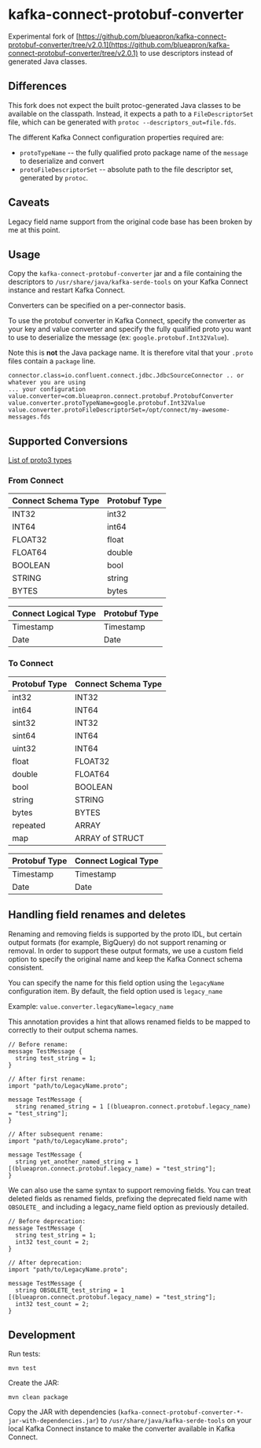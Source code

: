 # kafka-connect-protobuf-converter
Experimental fork of [https://github.com/blueapron/kafka-connect-protobuf-converter/tree/v2.0.1](https://github.com/blueapron/kafka-connect-protobuf-converter/tree/v2.0.1) 
to use descriptors instead of generated Java classes.

## Differences
This fork does not expect the built protoc-generated Java classes to be available on the classpath. 
Instead, it expects a path  to a `FileDescriptorSet` file, which can be generated with 
`protoc --descriptors_out=file.fds`.

The different Kafka Connect configuration properties required are:

- `protoTypeName` -- the fully qualified proto package name of the `message` to deserialize and convert
- `protoFileDescriptorSet` -- absolute path to the file descriptor set, generated by `protoc`.

## Caveats
Legacy field name support from the original code base has been broken by me at this point.

## Usage
Copy the `kafka-connect-protobuf-converter` jar and a file containing the descriptors to 
`/usr/share/java/kafka-serde-tools` on your Kafka Connect instance and restart Kafka Connect.

Converters can be specified on a per-connector basis.

To use the protobuf converter in Kafka Connect, specify the converter as your key and value converter and specify the
fully qualified proto you want to use to deserialize the message (ex: `google.protobuf.Int32Value`).

Note this is **not** the Java package name. It is therefore vital that your `.proto` files contain a `package` line.

```
connector.class=io.confluent.connect.jdbc.JdbcSourceConnector .. or whatever you are using
... your configuration
value.converter=com.blueapron.connect.protobuf.ProtobufConverter
value.converter.protoTypeName=google.protobuf.Int32Value
value.converter.protoFileDescriptorSet=/opt/connect/my-awesome-messages.fds
```

## Supported Conversions

[List of proto3 types](https://developers.google.com/protocol-buffers/docs/proto3)

### From Connect

|Connect Schema Type|Protobuf Type|
| ----------------- | ----------- |
|INT32              |int32        |
|INT64              |int64        |
|FLOAT32            |float        |
|FLOAT64            |double       |
|BOOLEAN            |bool         |
|STRING             |string       |
|BYTES              |bytes        |


|Connect Logical Type|Protobuf Type|
| ------------------ | ----------- |
|Timestamp           |Timestamp    |
|Date                |Date         |

### To Connect

|Protobuf Type|Connect Schema Type|
| ----------- | ----------------- |
|int32        |INT32              |
|int64        |INT64              |
|sint32       |INT32              |
|sint64       |INT64              |
|uint32       |INT64              |
|float        |FLOAT32            |
|double       |FLOAT64            |
|bool         |BOOLEAN            |
|string       |STRING             |
|bytes        |BYTES              |
|repeated     |ARRAY              |
|map          |ARRAY of STRUCT    |


|Protobuf Type|Connect Logical Type|
| ----------- | ------------------ |
|Timestamp    |Timestamp           |
|Date         |Date                |

## Handling field renames and deletes
Renaming and removing fields is supported by the proto IDL, but certain output formats (for example, BigQuery) do not
support renaming or removal. In order to support these output formats, we use a custom field option to specify the
original name and keep the Kafka Connect schema consistent.

You can specify the name for this field option using the `legacyName` configuration item. By default, the field option
used is `legacy_name`

Example: `value.converter.legacyName=legacy_name`

This annotation provides a hint that allows renamed fields to be mapped to correctly to their output schema names.

```
// Before rename:
message TestMessage {
  string test_string = 1;
}

// After first rename:
import "path/to/LegacyName.proto";

message TestMessage {
  string renamed_string = 1 [(blueapron.connect.protobuf.legacy_name) = "test_string"];
}

// After subsequent rename:
import "path/to/LegacyName.proto";

message TestMessage {
  string yet_another_named_string = 1 [(blueapron.connect.protobuf.legacy_name) = "test_string"];
}  

```

We can also use the same syntax to support removing fields. You can treat deleted fields as renamed fields, prefixing
the deprecated field name with `OBSOLETE_` and including a legacy_name field option as previously detailed.

```
// Before deprecation:
message TestMessage {
  string test_string = 1;
  int32 test_count = 2;
}

// After deprecation:
import "path/to/LegacyName.proto";

message TestMessage {
  string OBSOLETE_test_string = 1 [(blueapron.connect.protobuf.legacy_name) = "test_string"];
  int32 test_count = 2;
}
```

## Development
Run tests:
```
mvn test
```

Create the JAR:
```
mvn clean package
```

Copy the JAR with dependencies (`kafka-connect-protobuf-converter-*-jar-with-dependencies.jar`) to 
`/usr/share/java/kafka-serde-tools` on your local Kafka Connect instance to make the 
converter available in Kafka Connect.
